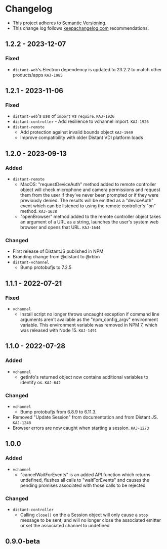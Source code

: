 # Changelog

- This project adheres to [Semantic Versioning](http://semver.org/).
- This change log follows [keepachangelog.com](http://keepachangelog.com/) recommendations.

## 1.2.2 - 2023-12-07
### Fixed
- `distant-web`'s Electron dependency is updated to 23.2.2 to match other products/apps `KAJ-1985`

## 1.2.1 - 2023-11-06
### Fixed
- `distant-web`'s use of `import` vs `require`. `KAJ-1926`
- `distant-controller` - Add resilience to vchannel import. `KAJ-1926`
- `distant-remote`
  - Add protection against invalid bounds object `KAJ-1949`
  - Improve compatibility with older Distant VDI platform loads

## 1.2.0 - 2023-09-13
### Added
- `distant-remote`
  - MacOS: "requestDeviceAuth" method added to remote controller object will check microphone and camera permissions and request them from the user if they've never been prompted or if they were previously denied. The results will be emitted as a "deviceAuth" event which can be listened to using the remote controller's "on" method. `KAJ-1638`
  - "openBrowser" method added to the remote controller object takes an argument of a URL as a string, launches the user's system web browser and opens that URL. `KAJ-1644`

### Changed
- First release of DistantJS published in NPM
- Branding change from @distant to @rbbn
- `distant-vchannel`
  - Bump protobufjs to 7.2.5

## 1.1.1 - 2022-07-21
### Fixed
- `vchannel`
  - Install script no longer throws uncaught exception if command line arguments aren't available as the "npm_config_argv" environment variable. This environment variable was removed in NPM 7, which was released with Node 15. `KAJ-1491`

## 1.1.0 - 2022-07-28
### Added
- `vchannel`
  - getInfo's returned object now contains additional variables to identify os. `KAJ-642`

### Changed
- `vchannel`
  - Bump protobufjs from 6.8.9 to 6.11.3.
- Removed "Update Session" from documentation and from Distant JS. `KAJ-1248`
- Browser errors are now caught when starting a session. `KAJ-1273`

## 1.0.0

### Added

- `vchannel`
  - "cancelWaitForEvents" is an added API function which returns undefined, flushes all calls to "waitForEvents" and causes the pending promises associated with those calls to be rejected

### Changed
- `distant-controller`
  - Calling `close()` on the a Session object will only cause a `stop` message to be sent, and will no longer close the associated emitter or set the associated channel to undefined

## 0.9.0-beta
